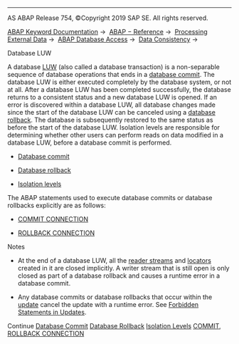   

* * *

AS ABAP Release 754, ©Copyright 2019 SAP SE. All rights reserved.

[ABAP Keyword Documentation](javascript:call_link\('abenabap.htm'\)) →  [ABAP − Reference](javascript:call_link\('abenabap_reference.htm'\)) →  [Processing External Data](javascript:call_link\('abenabap_language_external_data.htm'\)) →  [ABAP Database Access](javascript:call_link\('abenabap_sql.htm'\)) →  [Data Consistency](javascript:call_link\('abentransaction.htm'\)) → 

Database LUW

A database [LUW](javascript:call_link\('abenluw_glosry.htm'\) "Glossary Entry") (also called a database transaction) is a non-separable sequence of database operations that ends in a [database commit](javascript:call_link\('abendatabase_commit_glosry.htm'\) "Glossary Entry"). The database LUW is either executed completely by the database system, or not at all. After a database LUW has been completed successfully, the database returns to a consistent status and a new database LUW is opened. If an error is discovered within a database LUW, all database changes made since the start of the database LUW can be canceled using a [database rollback](javascript:call_link\('abendatabase_rollback_glosry.htm'\) "Glossary Entry"). The database is subsequently restored to the same status as before the start of the database LUW. Isolation levels are responsible for determining whether other users can perform reads on data modified in a database LUW, before a database commit is performed.

-   [Database commit](javascript:call_link\('abendb_commit.htm'\))

-   [Database rollback](javascript:call_link\('abendb_rollback.htm'\))

-   [Isolation levels](javascript:call_link\('abendb_isolation.htm'\))

The ABAP statements used to execute database commits or database rollbacks explicitly are as follows:

-   [COMMIT CONNECTION](javascript:call_link\('abapcommit_rollback_connection.htm'\))

-   [ROLLBACK CONNECTION](javascript:call_link\('abapcommit_rollback_connection.htm'\))

Notes

-   At the end of a database LUW, all the [reader streams](javascript:call_link\('abenreader_stream_glosry.htm'\) "Glossary Entry") and [locators](javascript:call_link\('abenlocator_glosry.htm'\) "Glossary Entry") created in it are closed implicitly. A writer stream that is still open is only closed as part of a database rollback and causes a runtime error in a database commit.

-   Any database commits or database rollbacks that occur within the [update](javascript:call_link\('abenupdate_glosry.htm'\) "Glossary Entry") cancel the update with a runtime error. See [Forbidden Statements in Updates](javascript:call_link\('abendb_commit_during_update.htm'\)).

Continue
[Database Commit](javascript:call_link\('abendb_commit.htm'\))
[Database Rollback](javascript:call_link\('abendb_rollback.htm'\))
[Isolation Levels](javascript:call_link\('abendb_isolation.htm'\))
[COMMIT, ROLLBACK CONNECTION](javascript:call_link\('abapcommit_rollback_connection.htm'\))